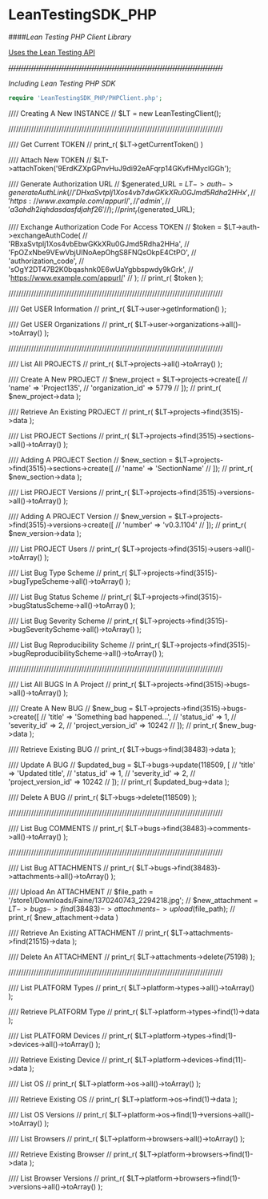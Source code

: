# LeanTestingSDK_PHP
####*Lean Testing PHP Client Library*

[Uses the Lean Testing API](https://leantesting.com/en/api-docs)

~~/////////////////////////////////////////////////////////////////////////////////////~~

*Including Lean Testing PHP SDK*
```php
require 'LeanTestingSDK_PHP/PHPClient.php';
```

//// Creating A New INSTANCE
// $LT = new LeanTestingClient();

/////////////////////////////////////////////////////////////////////////////////////

//// Get Current TOKEN
// print_r( $LT->getCurrentToken() )

//// Attach New TOKEN
// $LT->attachToken('9ErdKZXpGPnvHuJ9di92eAFqrp14GKvfHMyclGGh');

//// Generate Authorization URL
// $generated_URL = $LT->auth->generateAuthLink(
// 	'DHxaSvtplj1Xos4vb7dwGKkXRu0GJmd5Rdha2HHx',
// 	'https://www.example.com/appurl/',
// 	'admin',
// 	'a3ahdh2iqhdasdasfdjahf26'
// );
// print_r($generated_URL);

//// Exchange Authorization Code For Access TOKEN
// $token = $LT->auth->exchangeAuthCode(
// 	'RBxaSvtplj1Xos4vbEbwGKkXRu0GJmd5Rdha2HHa',
// 	'FpOZxNbe9VEwVbjUINoAepOhgS8FNQsOkpE4CtPO',
// 	'authorization_code',
// 	'sOgY2DT47B2K0bqashnk0E6wUaYgbbspwdy9kGrk',
// 	'https://www.example.com/appurl/'
// );
// print_r( $token );

/////////////////////////////////////////////////////////////////////////////////////

//// Get USER Information
// print_r( $LT->user->getInformation() );

//// Get USER Organizations
// print_r( $LT->user->organizations->all()->toArray() );

/////////////////////////////////////////////////////////////////////////////////////

//// List All PROJECTS
// print_r( $LT->projects->all()->toArray() );

//// Create A New PROJECT
// $new_project = $LT->projects->create([
// 	'name' => 'Project135',
// 	'organization_id' => 5779
// ]);
// print_r( $new_project->data );

//// Retrieve An Existing PROJECT
// print_r( $LT->projects->find(3515)->data );


//// List PROJECT Sections
// print_r( $LT->projects->find(3515)->sections->all()->toArray() );

//// Adding A PROJECT Section
// $new_section = $LT->projects->find(3515)->sections->create([
// 	'name' => 'SectionName'
// ]);
// print_r( $new_section->data );


//// List PROJECT Versions
// print_r( $LT->projects->find(3515)->versions->all()->toArray() );

//// Adding A PROJECT Version
// $new_version = $LT->projects->find(3515)->versions->create([
// 	'number' => 'v0.3.1104'
// ]);
// print_r( $new_version->data );


//// List PROJECT Users
// print_r( $LT->projects->find(3515)->users->all()->toArray() );


//// List Bug Type Scheme
// print_r( $LT->projects->find(3515)->bugTypeScheme->all()->toArray() );

//// List Bug Status Scheme
// print_r( $LT->projects->find(3515)->bugStatusScheme->all()->toArray() );

//// List Bug Severity Scheme
// print_r( $LT->projects->find(3515)->bugSeverityScheme->all()->toArray() );

//// List Bug Reproducibility Scheme
// print_r( $LT->projects->find(3515)->bugReproducibilityScheme->all()->toArray() );

/////////////////////////////////////////////////////////////////////////////////////

//// List All BUGS In A Project
// print_r( $LT->projects->find(3515)->bugs->all()->toArray() );

//// Create A New BUG
// $new_bug = $LT->projects->find(3515)->bugs->create([
// 	'title' => 'Something bad happened...',
// 	'status_id' => 1,
// 	'severity_id' => 2,
// 	'project_version_id' => 10242
// ]);
// print_r( $new_bug->data );

//// Retrieve Existing BUG
// print_r( $LT->bugs->find(38483)->data );

//// Update A BUG
// $updated_bug = $LT->bugs->update(118509, [
// 	'title' => 'Updated title',
// 	'status_id' => 1,
// 	'severity_id' => 2,
// 	'project_version_id' => 10242
// ]);
// print_r( $updated_bug->data );

//// Delete A BUG
// print_r( $LT->bugs->delete(118509) );

/////////////////////////////////////////////////////////////////////////////////////

//// List Bug COMMENTS
// print_r( $LT->bugs->find(38483)->comments->all()->toArray() );

/////////////////////////////////////////////////////////////////////////////////////

//// List Bug ATTACHMENTS
// print_r( $LT->bugs->find(38483)->attachments->all()->toArray() );

//// Upload An ATTACHMENT
// $file_path = '/store1/Downloads/Faine/1370240743_2294218.jpg';
// $new_attachment = $LT->bugs->find(38483)->attachments->upload($file_path);
// print_r( $new_attachment->data )

//// Retrieve An Existing ATTACHMENT
// print_r( $LT->attachments->find(21515)->data );

//// Delete An ATTACHMENT
// print_r( $LT->attachments->delete(75198) );

/////////////////////////////////////////////////////////////////////////////////////

//// List PLATFORM Types
// print_r( $LT->platform->types->all()->toArray() );

//// Retrieve PLATFORM Type
// print_r( $LT->platform->types->find(1)->data );


//// List PLATFORM Devices
// print_r( $LT->platform->types->find(1)->devices->all()->toArray() );

//// Retrieve Existing  Device
// print_r( $LT->platform->devices->find(11)->data );


//// List OS
// print_r( $LT->platform->os->all()->toArray() );

//// Retrieve Existing OS
// print_r( $LT->platform->os->find(1)->data );

//// List OS Versions
// print_r( $LT->platform->os->find(1)->versions->all()->toArray() );


//// List Browsers
// print_r( $LT->platform->browsers->all()->toArray() );

//// Retrieve Existing Browser
// print_r( $LT->platform->browsers->find(1)->data );

//// List Browser Versions
// print_r( $LT->platform->browsers->find(1)->versions->all()->toArray() );
